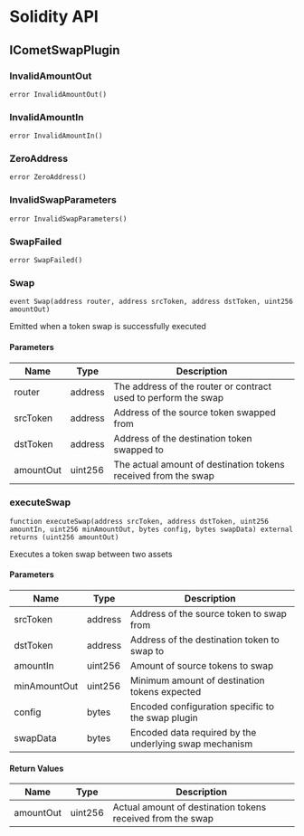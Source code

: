 # Solidity API

## ICometSwapPlugin

### InvalidAmountOut

```solidity
error InvalidAmountOut()
```

### InvalidAmountIn

```solidity
error InvalidAmountIn()
```

### ZeroAddress

```solidity
error ZeroAddress()
```

### InvalidSwapParameters

```solidity
error InvalidSwapParameters()
```

### SwapFailed

```solidity
error SwapFailed()
```

### Swap

```solidity
event Swap(address router, address srcToken, address dstToken, uint256 amountOut)
```

Emitted when a token swap is successfully executed

#### Parameters

| Name      | Type    | Description                                                    |
| --------- | ------- | -------------------------------------------------------------- |
| router    | address | The address of the router or contract used to perform the swap |
| srcToken  | address | Address of the source token swapped from                       |
| dstToken  | address | Address of the destination token swapped to                    |
| amountOut | uint256 | The actual amount of destination tokens received from the swap |

### executeSwap

```solidity
function executeSwap(address srcToken, address dstToken, uint256 amountIn, uint256 minAmountOut, bytes config, bytes swapData) external returns (uint256 amountOut)
```

Executes a token swap between two assets

#### Parameters

| Name         | Type    | Description                                            |
| ------------ | ------- | ------------------------------------------------------ |
| srcToken     | address | Address of the source token to swap from               |
| dstToken     | address | Address of the destination token to swap to            |
| amountIn     | uint256 | Amount of source tokens to swap                        |
| minAmountOut | uint256 | Minimum amount of destination tokens expected          |
| config       | bytes   | Encoded configuration specific to the swap plugin      |
| swapData     | bytes   | Encoded data required by the underlying swap mechanism |

#### Return Values

| Name      | Type    | Description                                                |
| --------- | ------- | ---------------------------------------------------------- |
| amountOut | uint256 | Actual amount of destination tokens received from the swap |
